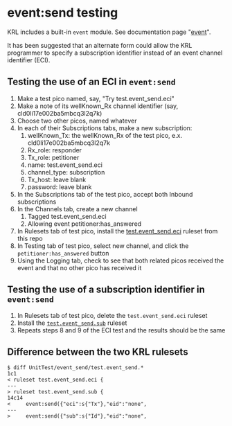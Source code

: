 # event:send testing

KRL includes a built-in `event` module.
See documentation page "[event](https://picolabs.atlassian.net/wiki/spaces/docs/pages/1189929/event)".

It has been suggested that an alternate form could allow the KRL programmer to specify
a subscription identifier instead of an event channel identifier (ECI).

## Testing the use of an ECI in `event:send`

1. Make a test pico named, say, "Try test.event_send.eci"
2. Make a note of its wellKnown_Rx channel identifier (say, cld0li17e002ba5mbcq3l2q7k)
3. Choose two other picos, named whatever
4. In each of their Subscriptions tabs, make a new subscription:
    1. wellKnown_Tx: the wellKnown_Rx of the test pico, e.x. cld0li17e002ba5mbcq3l2q7k
    2. Rx_role: responder
    3. Tx_role: petitioner
    4. name: test.event_send.eci
    5. channel_type: subscription
    6. Tx_host: leave blank
    7. password: leave blank
5. In the Subscriptions tab of the test pico, accept both Inbound subscriptions
6. In the Channels tab, create a new channel
    1. Tagged test.event_send.eci
    2. Allowing event petitioner:has_answered
7. In Rulesets tab of test pico, install the [test.event_send.eci](https://raw.githubusercontent.com/b1conrad/KRL-experiments/main/UnitTest/event_send/test.event_send.eci.krl) ruleset from this repo
8. In Testing tab of test pico, select new channel, and click the `petitioner:has_answered` button
9. Using the Logging tab, check to see that both related picos received the event and that no other pico has received it

## Testing the use of a subscription identifier in `event:send`

1. In Rulesets tab of test pico, delete the `test.event_send.eci` ruleset
2. Install the [`test.event_send.sub`](https://raw.githubusercontent.com/b1conrad/KRL-experiments/main/UnitTest/event_send/test.event_send.sub.krl) ruleset
3. Repeats steps 8 and 9 of the ECI test and the results should be the same

## Difference between the two KRL rulesets

```
$ diff UnitTest/event_send/test.event_send.*
1c1
< ruleset test.event_send.eci {
---
> ruleset test.event_send.sub {
14c14
<     event:send({"eci":s{"Tx"},"eid":"none",
---
>     event:send({"sub":s{"Id"},"eid":"none",
```
